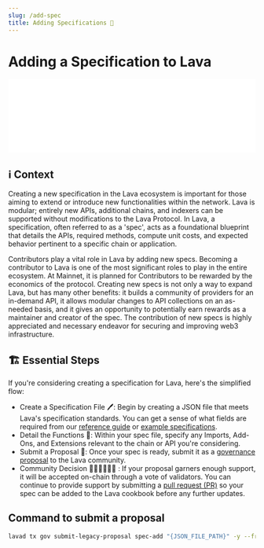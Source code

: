 ```yaml
---
slug: /add-spec
title: Adding Specifications 🔧
---
```


# Adding a Specification to Lava

<iframe width="100%" src="/img/tutorial/spec/spec_creation.webm" frameborder="0" allow="encrypted-media; gyroscope; picture-in-picture"></iframe>


## ℹ️ Context 
Creating a new specification in the Lava ecosystem is important for those aiming to extend or introduce new functionalities within the network. Lava is modular; entirely new APIs, additional chains, and indexers can be supported without modifications to the Lava Protocol.  In Lava, a specification, often referred to as a 'spec', acts as a foundational blueprint that details the APIs, required methods, compute unit costs, and expected behavior pertinent to a specific chain or application. 

Contributors play a vital role in Lava by adding new specs. Becoming a contributor to Lava is one of the most significant roles to play in the entire ecosystem. At Mainnet, it is planned for Contributors to be rewarded by the economics of the protocol. Creating new specs is not only a way to expand Lava, but has many other benefits: it builds a community of providers for an in-demand API, it allows modular changes to API collections on an as-needed basis, and it gives an opportunity to potentially earn rewards as a maintainer and creator of the spec. The contribution of new specs is highly appreciated and necessary endeavor for securing and improving web3 infrastructure.

## 🏗️ Essential Steps

If you're considering creating a specification for Lava, here's the simplified flow:

- Create a Specification File 🖊️: Begin by creating a JSON file that meets Lava's specification standards. You can get a sense of what fields are required from our [reference guide](/spec-reference) or [example specifications](https://github.com/lavanet/lava/blob/main/config/provider_examples/test_spec_template.yml).
- Detail the Functions 📝: Within your spec file, specify any Imports, Add-Ons, and Extensions relevant to the chain or API you're considering.
- Submit a Proposal 📜: Once your spec is ready, submit it as a [governance proposal](../../governance/submit-proposal.md) to the Lava community.
- Community Decision 👩🏼‍⚖️🧑🏿‍⚖️ : If your proposal garners enough support, it will be accepted on-chain through a vote of validators. You can continue to provide support by submitting a [pull request (PR)](https://github.com/lavanet/lava/pulls) so your spec can be added to the Lava cookbook before any further updates.

## Command to submit a proposal

```bash
lavad tx gov submit-legacy-proposal spec-add "{JSON_FILE_PATH}" -y --from "{ACCOUNT_NAME}" --gas-adjustment "1.5" --gas "auto" --node "{LAVA_RPC_NODE}"
```

